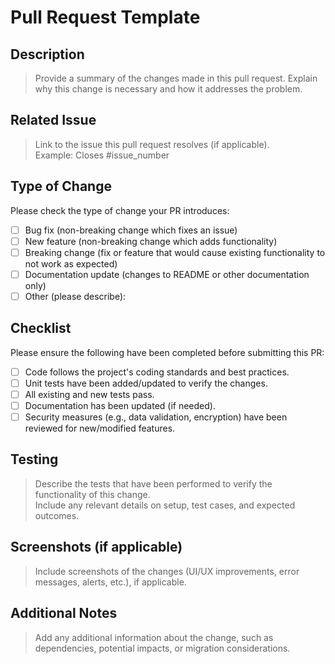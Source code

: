 # Pull Request Template

## Description

> Provide a summary of the changes made in this pull request. Explain why this change is necessary and how it addresses the problem.

## Related Issue

> Link to the issue this pull request resolves (if applicable).  
> Example: Closes #issue_number

## Type of Change

Please check the type of change your PR introduces:

- [ ] Bug fix (non-breaking change which fixes an issue)
- [ ] New feature (non-breaking change which adds functionality)
- [ ] Breaking change (fix or feature that would cause existing functionality to not work as expected)
- [ ] Documentation update (changes to README or other documentation only)
- [ ] Other (please describe):

## Checklist

Please ensure the following have been completed before submitting this PR:

- [ ] Code follows the project's coding standards and best practices.
- [ ] Unit tests have been added/updated to verify the changes.
- [ ] All existing and new tests pass.
- [ ] Documentation has been updated (if needed).
- [ ] Security measures (e.g., data validation, encryption) have been reviewed for new/modified features.

## Testing

> Describe the tests that have been performed to verify the functionality of this change.  
> Include any relevant details on setup, test cases, and expected outcomes.

## Screenshots (if applicable)

> Include screenshots of the changes (UI/UX improvements, error messages, alerts, etc.), if applicable.

## Additional Notes

> Add any additional information about the change, such as dependencies, potential impacts, or migration considerations.
